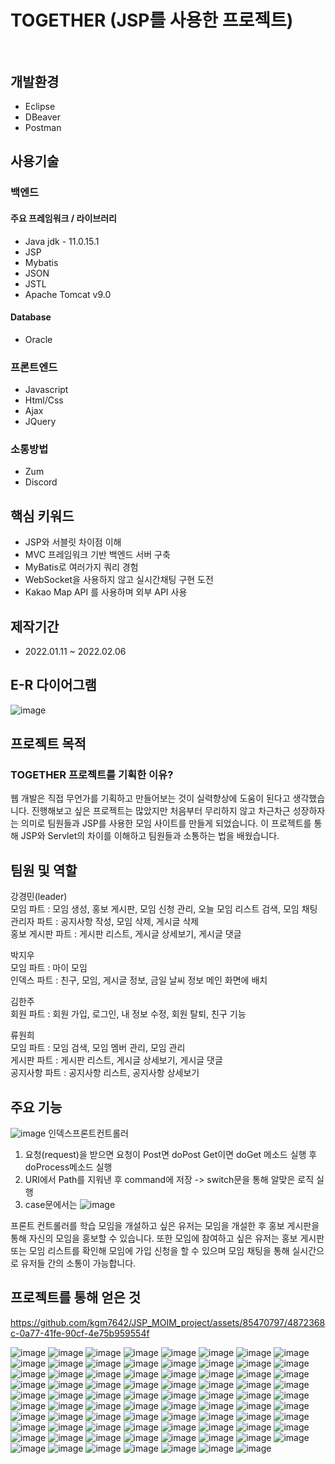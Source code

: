 # TOGETHER (JSP를 사용한 프로젝트)<br><br>

## 개발환경<br>
- Eclipse
- DBeaver
- Postman
 
## 사용기술
  
### 백엔드

#### 주요 프레임워크 / 라이브러리
- Java jdk - 11.0.15.1
- JSP
- Mybatis
- JSON
- JSTL
- Apache Tomcat v9.0

#### Database
- Oracle

### 프론트엔드
- Javascript
- Html/Css
- Ajax
- JQuery

### 소통방법
- Zum
- Discord

## 핵심 키워드
- JSP와 서블릿 차이점 이해
- MVC 프레임워크 기반 백엔드 서버 구축
- MyBatis로 여러가지 쿼리 경험
- WebSocket을 사용하지 않고 실시간채팅 구현 도전
- Kakao Map API 를 사용하며 외부 API 사용

## 제작기간
- 2022.01.11 ~ 2022.02.06

## E-R 다이어그램
![image](https://user-images.githubusercontent.com/85470797/226358897-3fc0ae2c-77a2-45e4-b814-64a1671ce212.png)

## 프로젝트 목적
### TOGETHER 프로젝트를 기획한 이유?
웹 개발은 직접 무언가를 기획하고 만들어보는 것이 실력향상에 도움이 된다고 생각했습니다. 진행해보고 싶은 프로젝트는 많았지만 처음부터 무리하지 않고 차근차근 성장하자는 의미로 팀원들과 JSP를 사용한 모임 사이트를 만들게 되었습니다. 이 프로젝트를 통해 JSP와 Servlet의 차이를 이해하고 팀원들과 소통하는 법을 배웠습니다. 

## 팀원 및 역할

강경민(leader)<br>
모임 파트 : 모임 생성, 홍보 게시판, 모임 신청 관리, 오늘 모임 리스트 검색, 모임 채팅<br>
관리자 파트 : 공지사항 작성, 모임 삭제, 게시글 삭제<br>
홍보 게시판 파트 : 게시판 리스트, 게시글 상세보기, 게시글 댓글<br>

박지우<br>
모임 파트 : 마이 모임<br>
인덱스 파트 : 친구, 모임, 게시글 정보, 금일 날씨 정보 메인 화면에 배치<br>

김한주<br>
회원 파트 : 회원 가입, 로그인, 내 정보 수정, 회원 탈퇴, 친구 기능<br>

류원희<br>
모임 파트 : 모임 검색, 모임 멤버 관리, 모임 관리<br>
게시판 파트 : 게시판 리스트, 게시글 상세보기, 게시글 댓글<br>
공지사항 파트 : 공지사항 리스트, 공지사항 상세보기<br>

## 주요 기능

![image](https://github.com/kgm7642/JSP_MOIM_project/assets/85470797/4dce338f-01c9-4f53-a7ee-401f1c5bf18b)
인덱스프론트컨트롤러 <br>
1. 요청(request)을 받으면 요청이 Post면 doPost Get이면 doGet 메소드 실행 후 doProcess메소드 실행<br>
2. URI에서 Path를 지워낸 후 command에 저장 -> switch문을 통해 알맞은 로직 실행<br>
3. case문에서는 
![image](https://github.com/kgm7642/JSP_MOIM_project/assets/85470797/1ab5559e-c2f2-4326-a617-4ee6acf8621c)


프론트 컨트롤러를 학습 
모임을 개설하고 싶은 유저는 모임을 개설한 후 홍보 게시판을 통해 자신의 모임을 홍보할 수 있습니다. 또한 모임에 참여하고 싶은 유저는 홍보 게시판 또는 모임 리스트를 확인해 모임에 가입 신청을 할 수 있으며 모임 채팅을 통해 실시간으로 유저들 간의 소통이 가능합니다.

## 프로젝트를 통해 얻은 것



https://github.com/kgm7642/JSP_MOIM_project/assets/85470797/4872368c-0a77-41fe-90cf-4e75b959554f




![image](https://user-images.githubusercontent.com/85470797/219278580-4a62a834-3c10-402a-84a3-1633ad9d2f89.png)
![image](https://user-images.githubusercontent.com/85470797/219278603-0b5d85c2-9132-45bb-8950-a08f5049bbf2.png)
![image](https://user-images.githubusercontent.com/85470797/219278632-721495a8-44e9-466a-8c1d-1afe2dc7573f.png)
![image](https://user-images.githubusercontent.com/85470797/219278645-4a898747-6c1d-423f-9592-253e1eecb9be.png)
![image](https://user-images.githubusercontent.com/85470797/219278667-a11ba2dd-4390-46ae-88f7-b97ba1bf7e30.png)
![image](https://user-images.githubusercontent.com/85470797/219278701-4c11341c-b0bb-49b8-bf5e-82ac6f3a15c2.png)
![image](https://user-images.githubusercontent.com/85470797/219278717-3f4829c4-01f8-4a54-8825-f3b6cf7cc160.png)
![image](https://user-images.githubusercontent.com/85470797/219278726-a9ae1f33-7cda-4050-aa41-e63343622b81.png)
![image](https://user-images.githubusercontent.com/85470797/219278753-2a2280ae-a496-4e14-8197-8e3eb35e50f1.png)
![image](https://user-images.githubusercontent.com/85470797/219278772-3ae17fa3-e15f-4d07-a3ef-b7d6329f8811.png)
![image](https://user-images.githubusercontent.com/85470797/219278784-2b2d8a1b-e691-4e7f-975d-622efc133079.png)
![image](https://user-images.githubusercontent.com/85470797/219278809-b35b54d7-5b9e-4a08-9797-6b441c4db7bf.png)
![image](https://user-images.githubusercontent.com/85470797/219278832-596cce61-e641-4156-a8fc-9ce20ea768fa.png)
![image](https://user-images.githubusercontent.com/85470797/219278864-730aff68-0aa3-4ae0-8d2e-21dd5e361d5d.png)
![image](https://user-images.githubusercontent.com/85470797/219278884-e9175ade-3e9e-4a4e-896b-5daf12094590.png)
![image](https://user-images.githubusercontent.com/85470797/219278900-efd01659-223f-47f2-9124-ff4cca2adc6e.png)
![image](https://user-images.githubusercontent.com/85470797/219278921-990c81cf-3394-4f65-ba53-e17b5c0a294e.png)
![image](https://user-images.githubusercontent.com/85470797/219278950-f4c51127-29a4-4f9f-9d26-7241c77d1a9c.png)
![image](https://user-images.githubusercontent.com/85470797/219278962-3c59668a-35e2-4331-9216-2da8701f5521.png)
![image](https://user-images.githubusercontent.com/85470797/219278988-4a91b7f4-db50-4ea4-a761-90ad588ba055.png)
![image](https://user-images.githubusercontent.com/85470797/219279008-c3cece41-aa45-4936-94c1-67d8a07ecd66.png)
![image](https://user-images.githubusercontent.com/85470797/219279017-0f0f4583-8c3d-4e6b-bf5f-d4229f08541f.png)
![image](https://user-images.githubusercontent.com/85470797/219279036-952aa0f9-6740-4d4a-bdd2-4218ac47cad1.png)
![image](https://user-images.githubusercontent.com/85470797/219279054-dec4d3e9-a6bd-4ea8-8046-0fe32179aec3.png)
![image](https://user-images.githubusercontent.com/85470797/219279081-13e9fe0d-1606-4825-80b5-6aef62a65662.png)
![image](https://user-images.githubusercontent.com/85470797/219279099-881e37b1-4630-47a0-9604-7930d5950703.png)
![image](https://user-images.githubusercontent.com/85470797/219279115-36689b69-d413-4d86-8c68-590746ae5cb3.png)
![image](https://user-images.githubusercontent.com/85470797/219279133-5982395d-28d8-435c-bfb2-9739727d0e53.png)
![image](https://user-images.githubusercontent.com/85470797/219279151-248713f6-7b6c-46dc-8dd8-94b6b8b9afd6.png)
![image](https://user-images.githubusercontent.com/85470797/219279164-1a5c6096-ba57-4593-9eaf-89793ccf8680.png)
![image](https://user-images.githubusercontent.com/85470797/219279181-9083fec2-5945-4fe7-a047-98e7c4264905.png)
![image](https://user-images.githubusercontent.com/85470797/219279196-9f00951d-c85f-446e-be5d-9e24b99cb4d0.png)
![image](https://user-images.githubusercontent.com/85470797/219279227-bf469c56-61c8-43d9-9a8f-ce178c95fbab.png)
![image](https://user-images.githubusercontent.com/85470797/219279242-9b4c1048-aab5-46d2-821d-fe6fa47db9d5.png)
![image](https://user-images.githubusercontent.com/85470797/219279260-1111dae2-e0f7-433f-a4a8-26eebc6d1ef8.png)
![image](https://user-images.githubusercontent.com/85470797/219279280-dada9f9a-37df-43d6-813b-a2457ae46a17.png)
![image](https://user-images.githubusercontent.com/85470797/219279315-521e27e0-e0af-40e2-89b8-1a42cd1e573a.png)
![image](https://user-images.githubusercontent.com/85470797/219279346-e1063d20-a49f-4fe2-a3af-05d81558f1de.png)
![image](https://user-images.githubusercontent.com/85470797/219279362-08cb0116-bec0-4dc1-b709-9dc1da029205.png)
![image](https://user-images.githubusercontent.com/85470797/219279388-2d698415-93bc-4206-83e5-0c7a3b30d2f7.png)
![image](https://user-images.githubusercontent.com/85470797/219279407-456dbc79-cb90-43ea-87b2-f011858f9624.png)
![image](https://user-images.githubusercontent.com/85470797/219279428-6179b942-e21c-41d2-a011-c1a4416c4085.png)
![image](https://user-images.githubusercontent.com/85470797/219279438-e5b41fa3-5e10-4da9-a39f-c55cd5413c22.png)
![image](https://user-images.githubusercontent.com/85470797/219279457-f7686827-bc38-46ae-9294-043d4b5c4b4c.png)
![image](https://user-images.githubusercontent.com/85470797/219279479-cab689f6-f732-4a7f-a6f2-4196415a9f31.png)
![image](https://user-images.githubusercontent.com/85470797/219279491-ecafd8d3-4fab-4593-9083-8ad0d50f0fab.png)
![image](https://user-images.githubusercontent.com/85470797/219279504-35cd6b3f-098d-489c-831a-f66a9ac7f195.png)
![image](https://user-images.githubusercontent.com/85470797/219279523-565e605f-45ee-4496-aff1-03bd3967e240.png)
![image](https://user-images.githubusercontent.com/85470797/219279560-627ecc96-569a-4b1f-83fd-7fd485117027.png)
![image](https://user-images.githubusercontent.com/85470797/219279572-b09b7da6-2617-476d-ab03-9c2b78f7f50a.png)
![image](https://user-images.githubusercontent.com/85470797/219279590-1e35478b-6445-4b27-9828-fb72e49ba086.png)
![image](https://user-images.githubusercontent.com/85470797/219279614-70041134-fbce-4e75-88c6-fccce8f4284b.png)
![image](https://user-images.githubusercontent.com/85470797/219279633-63fca305-db8a-4454-9f7a-981954383e24.png)
![image](https://user-images.githubusercontent.com/85470797/219279663-6b4f8d9f-c5a4-4f94-a5be-7351468fb473.png)
![image](https://user-images.githubusercontent.com/85470797/219279681-ae02b897-29cc-42e8-9d91-b1101c49768f.png)
![image](https://user-images.githubusercontent.com/85470797/219279713-976610d7-5cc6-4992-992e-eb699391f68d.png)
![image](https://user-images.githubusercontent.com/85470797/219279731-ac0f3988-0bbf-49f1-9599-b1f922245dd5.png)
![image](https://user-images.githubusercontent.com/85470797/219279747-e587588a-2da0-4f3e-8ad0-5dbb7c8ad8c6.png)
![image](https://user-images.githubusercontent.com/85470797/219279771-2e10b185-6e1b-43e9-84cb-b679280d0f33.png)
![image](https://user-images.githubusercontent.com/85470797/219279793-57e6aa6c-f773-45f0-bd5e-9cdc24c4b0f7.png)
![image](https://user-images.githubusercontent.com/85470797/219279801-9c85f147-5762-4169-a159-2905dc1ed6e3.png)
![image](https://user-images.githubusercontent.com/85470797/219279818-d5af0c8f-f4cd-46e3-9d65-35a3b62eacc4.png)
![image](https://user-images.githubusercontent.com/85470797/219279833-d3f44fe5-234f-4012-9660-4bd43fd4865b.png)
![image](https://user-images.githubusercontent.com/85470797/219279853-4d47494d-3702-42fd-a175-b23d8168ca31.png)
![image](https://user-images.githubusercontent.com/85470797/219279876-a908e4b1-7ec9-475c-be43-fd1e760d5463.png)
![image](https://user-images.githubusercontent.com/85470797/219279894-06a207d4-379d-40a9-b671-978e8b9b210a.png)
![image](https://user-images.githubusercontent.com/85470797/219279916-99d2ba5a-b5ae-486e-b6ad-59f4630b0af0.png)
![image](https://user-images.githubusercontent.com/85470797/219279944-fee81953-9106-49e8-a3b5-0f28310aa0a2.png)
![image](https://user-images.githubusercontent.com/85470797/219279964-6611acf7-5039-45c2-8301-cea3d3581656.png)
![image](https://user-images.githubusercontent.com/85470797/219279990-e6c3f5e8-7450-4cd2-9f18-1e05b8adecce.png)
![image](https://user-images.githubusercontent.com/85470797/219280009-c9e9c4cd-5d4c-44dd-a68c-9734502d8dce.png)
![image](https://user-images.githubusercontent.com/85470797/219280037-93fec772-446c-45f6-9e41-6e86de7117a4.png)
![image](https://user-images.githubusercontent.com/85470797/219280057-067159eb-b2c7-45e4-a786-90e1b8a5a924.png)
![image](https://user-images.githubusercontent.com/85470797/219280075-6c3fc376-d911-4f6e-8d60-ccd870bd90e3.png)
![image](https://user-images.githubusercontent.com/85470797/219280096-402459ea-673d-4732-b613-1a356bf649ab.png)
![image](https://user-images.githubusercontent.com/85470797/219280115-f5b7525e-be69-4756-9aeb-cd4ae23b0b97.png)
![image](https://user-images.githubusercontent.com/85470797/219280136-7771b53d-3576-48a3-b62b-c3808a761c61.png)
![image](https://user-images.githubusercontent.com/85470797/219280160-bf8c8685-1b73-4998-9ce1-fb524e9e599e.png)
![image](https://user-images.githubusercontent.com/85470797/219280184-fa34b00e-be7b-49f6-b297-3362969e5e6c.png)



